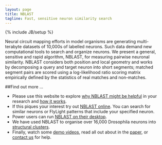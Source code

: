```yaml
---
layout: page
title: NBLAST
tagline: Fast, sensitive neuron similarity search
---
```

{% include JB/setup %}

Neural circuit mapping efforts in model organisms are generating multi-terabyte datasets of 10,000s of labelled neurons. Such data demand new computational tools to search and organize neurons. We present a general, sensitive and rapid algorithm, NBLAST, for measuring pairwise neuronal similarity. NBLAST considers both position and local geometry and works by decomposing a query and target neuron into short segments; matched segment pairs are scored using a log-likelihood ratio scoring matrix empirically defined by the statistics of real matches and non-matches.

##Find out more ...

* Please use this website to explore [why NBLAST might be helpful](why) in your research and [how it works](how).
* If this piques your interest try out [NBLAST online](nblast_online). You can search for similar neurons or FlyLight patterns that include your specified neuron.
* Power users can run [NBLAST on their desktop](nblast_desktop).
* We have used NBLAST to organise over 16,000 Drosophila neurons into [structural clusters](clusters).
* Finally, watch some [demo videos](demos), read all out about in the [paper](paper), or [contact us](about) for help.
